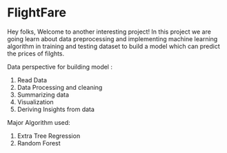 # FlightFare

Hey folks, Welcome to another interesting project! In this project we are going learn about data preprocessing and implementing machine learning algorithm in training 
and testing dataset to build a model which can predict the prices of filghts.

Data perspective for building model : 

1. Read Data
2. Data Processing and cleaning
3. Summarizing data
4. Visualization
5. Deriving Insights from data

Major Algorithm used:
1. Extra Tree Regression
2. Random Forest


